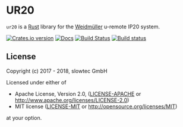 # UR20

`ur20` is a [Rust](https://rust-lang.org) library for the
[Weidmüller](http://www.weidmueller.de) u-remote IP20 system.

[![Crates.io version](https://img.shields.io/crates/v/ur20.svg)](https://crates.io/crates/ur20)
[![Docs](https://docs.rs/ur20/badge.svg)](https://docs.rs/ur20/)
[![Build Status](https://travis-ci.org/slowtec/rust-ur20.svg?branch=master)](https://travis-ci.org/slowtec/rust-ur20)
[![Build status](https://ci.appveyor.com/api/projects/status/03g3out3obgj3um0?svg=true)](https://ci.appveyor.com/project/flosse/rust-ur20)

## License

Copyright (c) 2017 - 2018, slowtec GmbH

Licensed under either of

 * Apache License, Version 2.0, ([LICENSE-APACHE](LICENSE-APACHE) or
   http://www.apache.org/licenses/LICENSE-2.0)
 * MIT license ([LICENSE-MIT](LICENSE-MIT) or
   http://opensource.org/licenses/MIT)

at your option.
